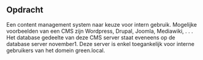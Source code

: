 ## Opdracht 
Een content management system naar keuze voor intern gebruik. 
Mogelijke voorbeelden van een CMS zijn Wordpress, Drupal, Joomla, Mediawiki, . . .
Het database gedeelte van deze CMS server staat eveneens op de database server november1.
Deze server is enkel toegankelijk voor interne gebruikers van het domein green.local.
